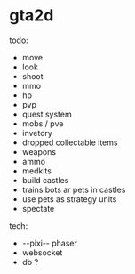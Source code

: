 # gta2d

todo:
- move
- look
- shoot
- mmo
- hp
- pvp
- quest system
- mobs / pve
- invetory
- dropped collectable items
- weapons
- ammo
- medkits
- build castles
- trains bots ar pets in castles
- use pets as strategy units
- spectate

tech:
- --pixi-- phaser
- websocket
- db ?
